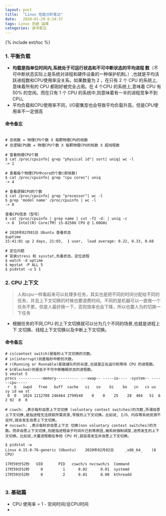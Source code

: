 ```yaml
---
layout: post
title:  "Linux 性能分析笔记"
date:   2020-01-29 6:34:37
tags: Linux 总结 运维
categories: 读书笔记
---
```


{% include ext/toc %}

### 1. 平衡负载

- **均载是指单位时间内,系统处于可运行状态和不可中断状态的平均进程
数**（不可中断状态实际上是系统对进程和硬件设备的一种保护机制。）,也就是平均活跃进程数和CPU使用率没关系。如果数量为 2 ，在只有 2 个 CPU 的系统上,意味着所有的 CPU 都刚好被完全占用。在 4 个CPU 的系统上,意味着 CPU 有 50% 的空闲。而在只有 1 个 CPU 的系统中,则意味着有一半的进程竞争不到 CPU。
- 平均负载和CPU使用率不同，I/O密集型也会导致平均负载升高，但是CPU使用率不一定很高

#### 命令备忘

```shell

# 总核数 = 物理CPU个数 X 每颗物理CPU的核数 
# 总逻辑CPU数 = 物理CPU个数 X 每颗物理CPU的核数 X 超线程数

# 查看物理CPU个数
$ cat /proc/cpuinfo| grep "physical id"| sort| uniq| wc -l
-> 1

# 查看每个物理CPU中core的个数(即核数)
$ cat /proc/cpuinfo| grep "cpu cores"| uniq
-> 4

# 查看逻辑CPU的个数
$ cat /proc/cpuinfo| grep "processor"| wc -l  
$ grep 'model name' /proc/cpuinfo | wc -l
-> 8

查看CPU信息（型号）
$ cat /proc/cpuinfo | grep name | cut -f2 -d: | uniq -c
-> 8  Intel(R) Core(TM) i5-8250U CPU @ 1.60GHz

# 2020年02月01日 Ubuntu 查看状态
$uptime
15:41:01 up 2 days, 21:03,  1 user,  load average: 0.22, 0.33, 0.68

# 定位问题
# 安装stress 和 sysstat,先看状态，定位进程
$ watch -d uptime
$ mpstat -P ALL 5
$ pidstat -u 5 1

```


### 2. CPU 上下文

> 人和cpu一样看起来可以处理多任务，其实也是把不同的时间分配给不同的任务，并且上下文切换的时候也要浪费时间。不同的是机器可以一直做一个任务不累，但是人最好换一下，否则效率也会下降，所以也要人为的切换一下任务

- 根据任务的不同,CPU 的上下文切换就可以分为几个不同的场景,也就是进程上下
文切换、线程上下文切换以及中断上下文切换。

#### 命令备忘
```shell
# cs(context switch)是每秒上下文切换的次数。
# in(interrupt)则是每秒中断的次数。
# r(Running or Runnable)是就绪队列的长度,也就是正在运行和等待 CPU 的进程数。
# b(Blocked)则是处于不可中断睡眠状态的进程数。
$ vmstat 5
procs -----------memory---------- ---swap-- -----io---- -system-- ------cpu-----
 r  b   swpd   free   buff  cache   si   so    bi    bo   in   cs us sy id wa st
 0  0   1024 1212708 246464 2799540    0    0    25    28  404   51  6  2 92  0  0

# cswch: ,表示每秒自愿上下文切换 (voluntary context switches)的次数,所谓自愿上下文切换,是指进程无法获取所需资源,导致的上下文切换。比如说, I/O、内存等系统资源不足时,就会发生自愿上下文切换。
# nvcswch: ,表示每秒非自愿上下文 切换(non voluntary context switches)的次数。而非自愿上下文切换,则是指进程由于时间片已到等原因,被系统强制调度,进而发生的上下文切换。比如说,大量进程都在争抢 CPU 时,就容易发生非自愿上下文切换。

$ pidstat -w
Linux 4.15.0-76-generic (Ubuntu)    2020年02月02日     _x86_64_    (8 CPU)

17时59分52秒   UID       PID   cswch/s nvcswch/s  Command
17时59分52秒     0         1      8.02      0.01  systemd
17时59分52秒     0         2      0.01      0.00  kthreadd


```

### 3. 基础篇

- CPU 使用率 = 1 - 空闲时间/总CPU时间
- 